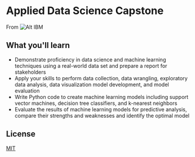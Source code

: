 # Applied Data Science Capstone

From ![Alt IBM](https://d3njjcbhbojbot.cloudfront.net/api/utilities/v1/imageproxy/http://coursera-university-assets.s3.amazonaws.com/c0/87a10033a311e892619b85c6fd62bb/IBM-200x48.png?auto=format%2Ccompress&dpr=1&w=&h=45 "IBM")

## What you'll learn

<ul>
  <li>Demonstrate proficiency in data science and machine learning techniques using a real-world data set and prepare a report for stakeholders</li>
  <li>Apply your skills to perform data collection, data wrangling, exploratory data analysis, data visualization model development, and model evaluation</li>
  <li>Write Python code to create machine learning models including support vector machines, decision tree classifiers, and k-nearest neighbors</li>
  <li>Evaluate the results of machine learning models for predictive analysis, compare their strengths and weaknesses and identify the optimal model</li>
</ul>

## License

[MIT](https://choosealicense.com/licenses/mit/)

